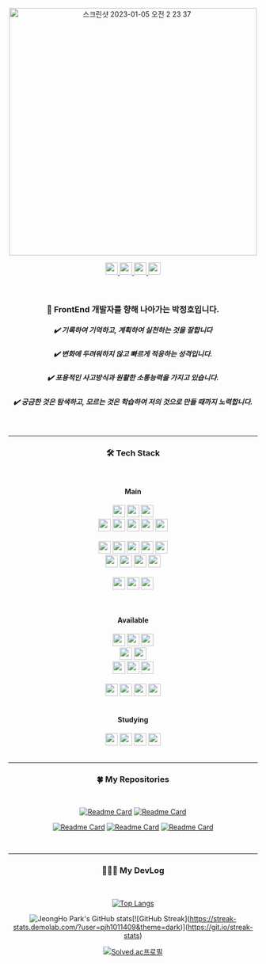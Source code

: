 
<p align="center">
<img width="500" alt="스크린샷 2023-01-05 오전 2 23 37" src="https://user-images.githubusercontent.com/81337674/210613446-3eef8f39-cb2a-4993-b5db-165ece9073ab.png">
</p>



<div align='center'>
  <a href="https://www.notion.so/Hi-I-m-Park-Jeong-Ho-c95dc3cffa3343758aa4f4b115b99eeb">
  <img height="25" src="https://img.shields.io/badge/Notion-000000?style=for-the-badge&logo=Notion&logoColor=white">
  </a>
  <a href="https://velog.io/@pjh1011409">
  <img height="25" src="https://img.shields.io/badge/Velog-20C997?style=for-the-badge&logo=Velog&logoColor=white">
  </a>
  <a href="mailto:pjh31208@naver.com">
   <img height="25" src="https://img.shields.io/badge/Mail-EA4335?style=for-the-badge&logo=Gmail&logoColor=white">
  </a>
  
  <a href="https://www.notion.so/PJH-s-Tech-Library-469d838d709c4015b84023e273901f3c">
  <img height="25" src="https://img.shields.io/badge/Tech Library-0288D1?style=for-the-badge&logo=BookStack&logoColor=white">
  </a>
  </p>
</div>

<br>


<div align='center'>

### 👋 FrontEnd 개발자를 향해 나아가는 박정호입니다.

 ##### ✔️ 기록하여 기억하고, 계획하여 실천하는 것을 잘합니다

 ##### ✔️ 변화에 두려워하지 않고 빠르게 적응하는 성격입니다.

 ##### ✔️ 포용적인 사고방식과 원활한 소통능력을 가지고 있습니다. 

 ##### ✔️ 궁금한 것은 탐색하고, 모르는 것은 학습하여 저의 것으로 만들 때까지 노력합니다.
</div>

<br>

------
<div align='center'>
<h3> 🛠 Tech Stack</h3>
</div>

<br>

<div align='center'>
<h4>   Main</h4>

<img height="25" src="https://img.shields.io/badge/React-61DAFB?style=for-the-badge&logo=React&logoColor=white">
<img height="25" src="https://img.shields.io/badge/Javascript-F7DF1E?style=for-the-badge&logo=Typescript&logoColor=white">
<img height="25" src="https://img.shields.io/badge/Javascript-3178C6?style=for-the-badge&logo=Typescript&logoColor=white">

<br>

<img height="25" src="https://img.shields.io/badge/Next.js-000000?style=for-the-badge&logo=Next.js&logoColor=white">
<img height="25" src="https://img.shields.io/badge/React Query-FF4154?style=for-the-badge&logo=React Query&logoColor=white">
<img height="25" src="https://img.shields.io/badge/Recoil-0075EB?style=for-the-badge&logo=Revolut&logoColor=white">
<img height="25" src="https://img.shields.io/badge/SWR-008CDD?style=for-the-badge&logo=Swiper&logoColor=white">
<img height="25" src="https://img.shields.io/badge/REST API-75AADB?style=for-the-badge&logo=RStudio&logoColor=white">     

<br>
<br>

<img height="25" src="https://img.shields.io/badge/HTML5-E34F26?style=for-the-badge&logo=HTML5&logoColor=white">
<img height="25" src="https://img.shields.io/badge/CSS3-1572B6?style=for-the-badge&logo=CSS3&logoColor=white">
<img height="25" src="https://img.shields.io/badge/Sass-CC6699?style=for-the-badge&logo=Sass&logoColor=white">
<img height="25" src="https://img.shields.io/badge/Tailwind CSS-06B6D4?style=for-the-badge&logo=TailwindCSS&logoColor=white">
<img height="25" src="https://img.shields.io/badge/Styled components-DB7093?style=for-the-badge&logo=Styled components&logoColor=white">

<br>
<img height="25" src="https://img.shields.io/badge/Webpack-8DD6F9?style=for-the-badge&logo=Webpack&logoColor=white">
<img height="25" src="https://img.shields.io/badge/Prettier-F7B93E?style=for-the-badge&logo=Prettier&logoColor=white">
<img height="25" src="https://img.shields.io/badge/ESLint-4B32C3?style=for-the-badge&logo=ESLint&logoColor=white">
<img height="25" src="https://img.shields.io/badge/MSW-D9272E.svg?style=for-the-badge&logo=MEGA&logoColor=%2361DAFB">
  
<br>
<br>

<img height="25" src="https://img.shields.io/badge/Visual%20Studio%20Code-0078d7.svg?style=for-the-badge&logo=visual-studio-code&logoColor=white">
<img height="25" src="https://img.shields.io/badge/git-%23F05033.svg?style=for-the-badge&logo=git&logoColor=white">
<img height="25" src="https://img.shields.io/badge/github-%23121011.svg?style=for-the-badge&logo=github&logoColor=white">

</p>

<br>

<h4>  Available  </h4>

<img height="25" src="https://img.shields.io/badge/node.js-6DA55F?style=for-the-badge&logo=node.js&logoColor=white">
<img height="25" src="https://img.shields.io/badge/express.js-%23404d59.svg?style=for-the-badge&logo=express&logoColor=%2361DAFB">
<img height="25" src="https://img.shields.io/badge/Firebase-FFCA28?style=for-the-badge&&logo=Firebase&logoColor=orange">

<br>

<img height="25" src="https://img.shields.io/badge/PostgreSQL-4169E1?style=for-the-badge&logo=PostgreSQL&logoColor=white">
<img height="25" src="https://img.shields.io/badge/GraphQL-E10098?style=for-the-badge&logo=GraphQL&logoColor=white"> 

<br>

<img height="25" src="https://img.shields.io/badge/Vite-646CFF?style=for-the-badge&logo=Vite&logoColor=white">
<img height="25" src="https://img.shields.io/badge/Apollo GraphQL-311C87?style=for-the-badge&logo=Apollo GraphQL&logoColor=white">
<img height="25" src="https://img.shields.io/badge/JSON Web Tokens-000000?style=for-the-badge&logo=JSON Web Tokens&logoColor=white">

  
<br>
<br>

<img height="25" src="https://img.shields.io/badge/Vercel-000000?style=for-the-badge&logo=Vercel&logoColor=white">
<img height="25" src="https://img.shields.io/badge/Heroku-430098?style=for-the-badge&logo=Heroku&logoColor=white">
<img height="25" src="https://img.shields.io/badge/Amazon EC2-FF9900?style=for-the-badge&logo=Amazon EC2&logoColor=white">
<img height="25" src="https://img.shields.io/badge/Docker-2496ED?style=for-the-badge&logo=Docker&logoColor=white">

<br>
<br>

<h4>  Studying  </h4>
<img height="25" src="https://img.shields.io/badge/Flutter-02569B?style=for-the-badge&logo=Flutter&logoColor=white">
<img height="25" src="https://img.shields.io/badge/Dart-0175C2?style=for-the-badge&logo=Dart&logoColor=white">
<img height="25" src="https://img.shields.io/badge/git Flow-%23F05033.svg?style=for-the-badge&logo=git&logoColor=white">
<img height="25" src="https://img.shields.io/badge/BFF-7957D5?style=for-the-badge&logo=Buefy&logoColor=white">

 


                
                

</div>







<br>

------

<div align='center'>
<h3>🍀 My Repositories</h3>
</div>

<br>

<div align='center'>

[![Readme Card](https://github-readme-stats.vercel.app/api/pin/?username=pjh1011409&repo=pjh-shoppingmall)](https://github.com/pjh1011409/pjh-shoppingmall)&nbsp;[![Readme Card](https://github-readme-stats.vercel.app/api/pin/?username=pjh1011409&repo=pjh-community-site)](https://github.com/pjh1011409/pjh-community-site)
  
[![Readme Card](https://github-readme-stats.vercel.app/api/pin/?username=pjh1011409&repo=pjh-gameworld)](https://github.com/pjh1011409/pjh-gameworld)&nbsp;[![Readme Card](https://github-readme-stats.vercel.app/api/pin/?username=pjh1011409&repo=pjh-mywebsite)](https://github.com/pjh1011409/pjh-mywebsite) 
[![Readme Card](https://github-readme-stats.vercel.app/api/pin/?username=pjh1011409&repo=pjh-todolist)](https://github.com/pjh1011409/pjh-todolist)

</div>

<br>

------

<div align='center'>
<h3>👨🏻‍💻 My DevLog</h3>
</div>

<br>

<div align='center'>



[![Top Langs](https://github-readme-stats.vercel.app/api/top-langs/?username=pjh1011409&layout=compact&show_icons=&theme=radical)](https://github.com/anuraghazra/github-readme-stats)

</div>



<div align='center'>

![JeongHo Park's GitHub stats](https://github-readme-stats.vercel.app/api?username=pjh1011409&show_icons=true&theme=radical&height="100")[![GitHub Streak](https://streak-stats.demolab.com/?user=pjh1011409&theme=dark)](https://git.io/streak-stats)

</div>

<div align='center'>

[![Solved.ac프로필](http://mazassumnida.wtf/api/v2/generate_badge?boj=pjh1011409)](https://solved.ac/pjh1011409)

</div>



<br>






